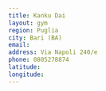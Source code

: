 ```yaml
---
title: Kanku Dai
layout: gym
region: Puglia
city: Bari (BA)
email: 
address: Via Napoli 240/e
phone: 0805278874
latitude: 
longitude: 
---
```


